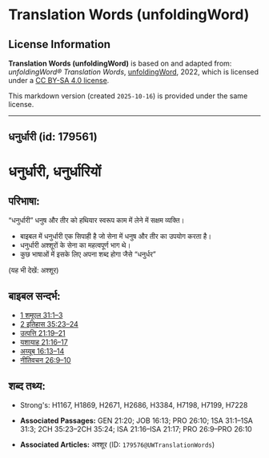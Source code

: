 # Translation Words (unfoldingWord)

## License Information

**Translation Words (unfoldingWord)** is based on and adapted from: _unfoldingWord® Translation Words_, [unfoldingWord](https://unfoldingword.org/utw), 2022, which is licensed under a [CC BY-SA 4.0 license](https://creativecommons.org/licenses/by-sa/4.0/legalcode.en).

This markdown version (created `2025-10-16`) is provided under the same license.



--------------------------------

## धनुर्धारी (id: 179561)

धनुर्धारी, धनुर्धारियों
=======================

परिभाषा:
--------

“धनुर्धारी” धनुष और तीर को हथियार स्वरूप काम में लेने में सक्षम व्यक्ति।

* बाइबल में धनुर्धारी एक सिपाही है जो सेना में धनुष और तीर का उपयोग करता है।
* धनुर्धारी अश्शूरों के सेना का महत्वपूर्ण भाग थे।
* कुछ भाषाओं में इसके लिए अपना शब्द होगा जैसे “धनुर्धर”

(यह भी देखें: अश्शूर)

बाइबल सन्दर्भ:
--------------

* [1 शमूएल 31:1–3](https://ref.ly/1Sam0:0)
* [2 इतिहास 35:23–24](https://ref.ly/2Chr0:0)
* [उत्पत्ति 21:19–21](https://ref.ly/Gen21:19-Gen21:21)
* [यशायाह 21:16–17](https://ref.ly/Isa21:16-Isa21:17)
* [अय्यूब 16:13–14](https://ref.ly/Job16:13-Job16:14)
* [नीतिवचन 26:9–10](https://ref.ly/Prov26:9-Prov26:10)

शब्द तथ्य:
----------

* Strong's: H1167, H1869, H2671, H2686, H3384, H7198, H7199, H7228

* **Associated Passages:** GEN 21:20; JOB 16:13; PRO 26:10; 1SA 31:1–1SA 31:3; 2CH 35:23–2CH 35:24; ISA 21:16–ISA 21:17; PRO 26:9–PRO 26:10
* **Associated Articles:** अश्शूर (ID: `179576@UWTranslationWords`)

